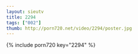 ```yaml
--- 
layout: sieutv
title: 2294
tags: ["002"]
thumb: http://porn720.net/video/2294/poster.jpg
---
```

{% include porn720 key="2294" %} 
